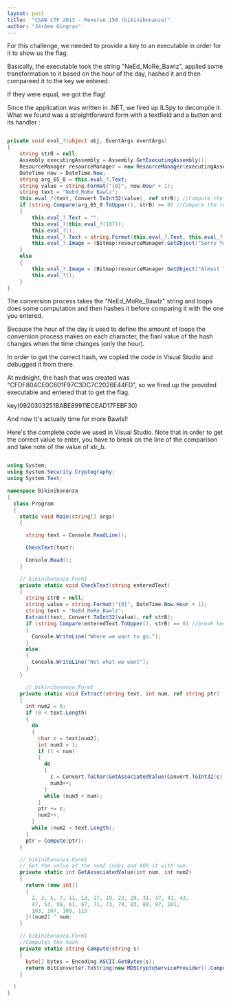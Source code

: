 ```yaml
---
layout: post
title:  "CSAW CTF 2013 - Reverse 150 (bikinibonanza)"
author: "Jérôme Gingras"
---
```


For this challenge, we needed to provide a key to an executable in order for it to show us the flag.

Basically, the executable took the string "NeEd\_MoRe\_Bawlz", applied some transformation to it based on the hour of the day, hashed it and then compareed it to the key we entered.

If they were equal, we got the flag!

Since the application was written in .NET, we fired up ILSpy to decompile it. What we found was a straightforward form with a textfield and a button and its handler :

```csharp

private void eval_?(object obj, EventArgs eventArgs)
{
	string strB = null;
	Assembly executingAssembly = Assembly.GetExecutingAssembly();
	ResourceManager resourceManager = new ResourceManager(executingAssembly.GetName().Name + ".Resources", executingAssembly);
	DateTime now = DateTime.Now;
	string arg_65_0 = this.eval_?.Text;
	string value = string.Format("{0}", now.Hour + 1);
	string text = "NeEd_MoRe_Bawlz";
	this.eval_?(text, Convert.ToInt32(value), ref strB); //Compute the base string
	if (string.Compare(arg_65_0.ToUpper(), strB) == 0) //Compare the result to the string you entered
	{
		this.eval_?.Text = "";
		this.eval_?(this.eval_?(107));
		this.eval_?();
		this.eval_?.Text = string.Format(this.eval_?.Text, this.eval_?(resourceManager));
		this.eval_?.Image = (Bitmap)resourceManager.GetObject("Sorry You Suck"); //Surprisingly, this is where you want to go.
	}
	else
	{
		this.eval_?.Image = (Bitmap)resourceManager.GetObject("Almost There"); //Ending up here means that you failed.
		this.eval_?();
	}
}

```

The conversion process takes the "NeEd_MoRe_Bawlz" string and loops does some computation and then hashes it before comparing it with the one you entered.

Because the hour of the day is used to define the amount of loops the conversion process makes on each character, the fianl value of the hash changes when the time changes (only the hour).

In order to get the correct hash, we copied the code in Visual Studio and debugged it from there.

At midnight, the hash that was created was "CFDF804CE0C601F97C3DC7C2026E44FD", so we fired up the provided executable and entered that to get the flag.

key(0920303251BABE89911ECEAD17FEBF30) 

And now it's actually time for more Bawls!!

Here's the complete code we used in Visual Studio. Note that in order to get the correct value to enter, you have to break on the line of the comparison and take note of the value of str_b.

```csharp

using System;
using System.Security.Cryptography;
using System.Text;

namespace Bikinibonanza
{
  class Program
  {
    static void Main(string[] args)
    {

      string text = Console.ReadLine();

      CheckText(text);

      Console.Read();
    }

    // bikinibonanza.Form1
    private static void CheckText(string enteredText)
    {
      string strB = null;
      string value = string.Format("{0}", DateTime.Now.Hour + 1);
      string text = "NeEd_MoRe_Bawlz";
      Extract(text, Convert.ToInt32(value), ref strB);
      if (string.Compare(enteredText.ToUpper(), strB) == 0) //break here to get the value you need
      {
        Console.WriteLine("Where we want to go.");
      }
      else
      {
        Console.WriteLine("Not what we want");
      }
    }

      // bikinibonanza.Form1
    private static void Extract(string text, int num, ref string ptr)
    {
      int num2 = 0;
      if (0 < text.Length)
      {
        do
        {
          char c = text[num2];
          int num3 = 1;
          if (1 < num)
          {
            do
            {
              c = Convert.ToChar(GetAssociatedValue(Convert.ToInt32(c), num3));
              num3++;
            }
            while (num3 < num);
          }
          ptr += c;
          num2++;
        }
        while (num2 < text.Length);
      }
      ptr = Compute(ptr);
    }

    // bikinibonanza.Form1
    // Get the value at the num2 index and XOR it with num
    private static int GetAssociatedValue(int num, int num2)
    {
      return (new int[]
      {
        2, 3, 5, 7, 11, 13, 17, 19, 23, 29, 31, 37, 41, 43,
        47, 53, 59, 61, 67, 71, 73, 79, 83, 89, 97, 101,
        103, 107, 109, 113
      })[num2] ^ num;
    }

    // bikinibonanza.Form1
    //Computes the hash
    private static string Compute(string s)
    {
      byte[] bytes = Encoding.ASCII.GetBytes(s);
      return BitConverter.ToString(new MD5CryptoServiceProvider().ComputeHash(bytes)).Replace("-", "");
    }

  }
}


```
